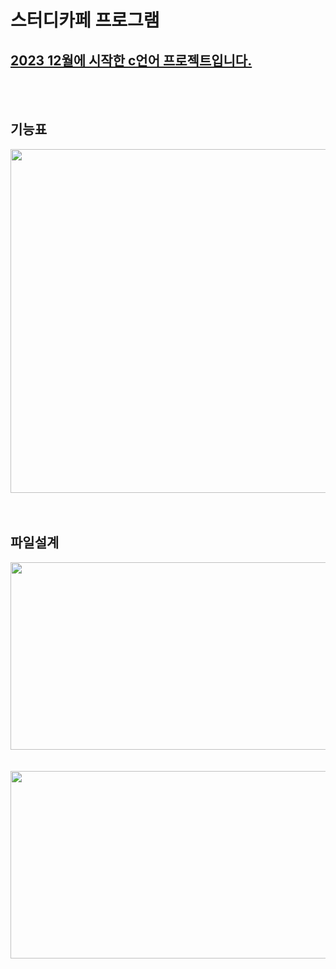 # 스터디카페 프로그램
<u>2023 12월에 시작한 c언어 프로젝트입니다.</u> 
----------------------------------------------
<br/>
<br/>


## 기능표 ##
<center><img src="https://github.com/jwgarde/semona---project/assets/113418319/925e4480-6b53-4970-bf3f-e91954b7af69" width="700" height="550"></center>

<br/>
<br/>

## 파일설계 ##
<center><img src="https://github.com/jwgarde/semona---project/assets/113418319/de738405-d723-4cc7-b194-e5762914f882" width="600" height="300"></center>
<br/>
<br/>
<center><img src="https://github.com/jwgarde/semona---project/assets/113418319/e7cbc264-a50d-4f09-bbb6-4cb508fe33b8" width="600" height="300"></cente

